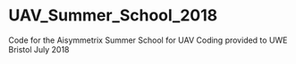 # UAV_Summer_School_2018
Code for the Aisymmetrix Summer School for UAV Coding provided to UWE Bristol July 2018
